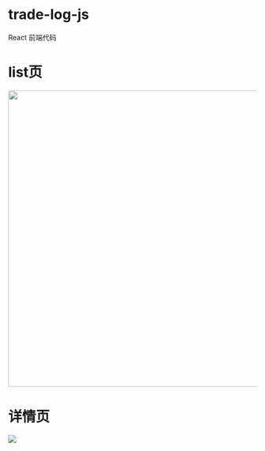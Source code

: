 # trade-log-js 
React 前端代码

# list页
<img src="https://github.com/matrix-tang/trade-log-js/detail.png" width="600" />

# 详情页
<img src="图片地址" width="XXX" height="XXX" />
